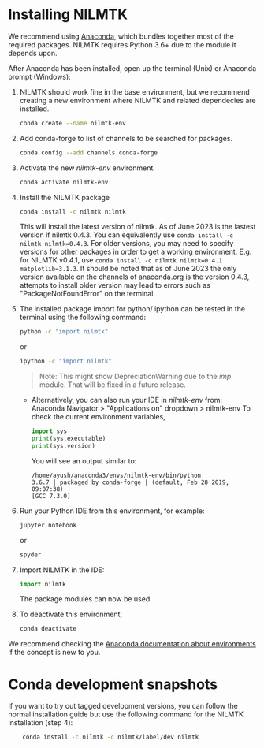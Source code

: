 # Installing NILMTK

We recommend using [Anaconda](https://store.continuum.io/cshop/anaconda/), which bundles together most of the required packages. NILMTK requires Python 3.6+ due to the module it depends upon.

After Anaconda has been installed, open up the terminal (Unix) or Anaconda prompt (Windows):

1.  NILMTK should work fine in the base environment, but we recommend creating a new environment where NILMTK and related dependecies are installed.

	```bash
	conda create --name nilmtk-env 
	```

2. Add conda-forge to list of channels to be searched for packages.
	```bash
	conda config --add channels conda-forge
	```

3. Activate the new *nilmtk-env* environment.

	```bash
	conda activate nilmtk-env
	```

4. Install the NILMTK package

	```bash
	conda install -c nilmtk nilmtk
	```
	
    This will install the latest version of nilmtk. As of June 2023 is the lastest version if nilmtk 0.4.3. You can equivalently use `conda install -c nilmtk nilmtk=0.4.3`.
    For older versions, you may need to specify versions for other packages in order to get a working environment. E.g. for NILMTK v0.4.1, use `conda install -c nilmtk nilmtk=0.4.1 matplotlib=3.1.3`. It should be noted that as of June 2023 the only version available on the channels of anaconda.org is the version 0.4.3, attempts to install older version may lead to errors such as "PackageNotFoundError" on the terminal.

5. The installed package import for python/ ipython can be  tested in the terminal using the following command:
	```bash
	python -c "import nilmtk"
	```
	or	
	```bash
	ipython -c "import nilmtk"
	```
	> Note: This might show DepreciationWarning due to the *imp* module. That will be fixed in a future release.

	* Alternatively, you can also run your IDE in *nilmtk-env* from: Anaconda Navigator > "Applications on" dropdown > nilmtk-env
	To check the current environment variables,

		```python
		import sys
		print(sys.executable)
		print(sys.version)
		```
		You will see an output similar to:
		```
		/home/ayush/anaconda3/envs/nilmtk-env/bin/python
		3.6.7 | packaged by conda-forge | (default, Feb 28 2019, 09:07:38) 
		[GCC 7.3.0]
		```
6. Run your Python IDE from this environment, for example:

	```bash
	jupyter notebook
	```
	or

	```bash
	spyder
	```

7. Import NILMTK in the IDE:

	```python
	import nilmtk
	```
	The package modules can now be used.
8. To deactivate this environment,

	```bash
	conda deactivate
	```
    
We recommend checking the [Anaconda documentation about environments](https://docs.conda.io/projects/conda/en/latest/user-guide/tasks/manage-environments.html) if the concept is new to you.


# Conda development snapshots

If you want to try out tagged development versions, you can follow the normal installation guide but use the following command for the NILMTK installation (step 4):

```bash
    conda install -c nilmtk -c nilmtk/label/dev nilmtk
```
